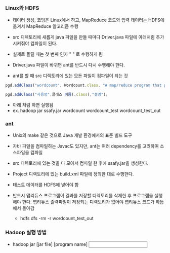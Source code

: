 ### Linux와 HDFS

- 데이터 생성, 코딩은 Linux에서 하고, MapReduce 코드와 입력 데이터는 HDFS에 옮겨서 MapReduce 알고리즘 수행

- src 디렉토리에 새롭게 java 파일을 만들 때마다 Driver.java 파일에 아래처럼 추가 시켜줘야 컴파일이 된다.
- 실제로 돌릴 때는 첫 번째 인자 " " 로 수행하게 됨
- Driver.java 파일이 바뀌면 ant를 반드시 다시 수행해야 한다.
- ant를 할 때 src 디렉토리에 있는 모든 파일이 컴파일이 되는 것

```jsx
pgd.addClass("wordcount", Wordcount.class, "A map/reduce program that perform word counting.");

pgd.addClass("사용명",클래스 이름(.class),"설명");
```

- 아래 처럼 하면 실행됨
- ex. hadoop jar ssafy.jar wordcount wordcount_test wordcount_test_out

### ant

- Unix의 make 같은 것으로 Java 개발 환경에서의 표준 빌드 도구
- 자바 파일을 컴파일하는 Javac도 있지만, ant는 여러 dependency를 고려하여 소스파일을 컴파일
- src 디렉토리에 있는 것을 다 모아서 컴파일 한 후에 ssafy.jar을 생성한다.
- Project 디렉토리에 있는 build.xml 파일에 정의한 대로 수행한다.

- 테스트 데이터를 HDFS에 넣어야 함
- 반드시 맵리듀스 프로그램이 결과를 저장할 디렉토리를 삭제한 후 프로그램을 실행해야 한다. 맵리듀스 출력파일이 저장되는 디렉토리가 없어야 맵리듀스 코드가 하둡에서 돌아감
    - hdfs dfs -rm -r wordcount_test_out

### Hadoop 실행 방법

- hadoop jar [jar file] [program name] <input arguments...>
